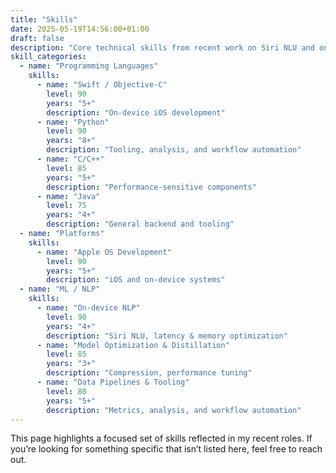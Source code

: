 ```yaml
---
title: "Skills"
date: 2025-05-19T14:56:00+01:00
draft: false
description: "Core technical skills from recent work on Siri NLU and on‑device systems."
skill_categories:
  - name: "Programming Languages"
    skills:
      - name: "Swift / Objective‑C"
        level: 90
        years: "5+"
        description: "On‑device iOS development"
      - name: "Python"
        level: 90
        years: "8+"
        description: "Tooling, analysis, and workflow automation"
      - name: "C/C++"
        level: 85
        years: "5+"
        description: "Performance‑sensitive components"
      - name: "Java"
        level: 75
        years: "4+"
        description: "General backend and tooling"
  - name: "Platforms"
    skills:
      - name: "Apple OS Development"
        level: 90
        years: "5+"
        description: "iOS and on‑device systems"
  - name: "ML / NLP"
    skills:
      - name: "On‑device NLP"
        level: 90
        years: "4+"
        description: "Siri NLU, latency & memory optimization"
      - name: "Model Optimization & Distillation"
        level: 85
        years: "3+"
        description: "Compression, performance tuning"
      - name: "Data Pipelines & Tooling"
        level: 80
        years: "5+"
        description: "Metrics, analysis, and workflow automation"
---
```


This page highlights a focused set of skills reflected in my recent roles. If you’re looking for something specific that isn’t listed here, feel free to reach out.
